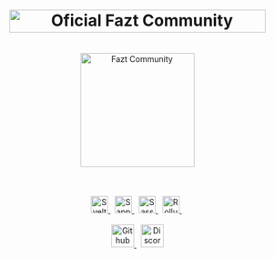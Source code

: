 <h1 align="center">
    <a title="Oficial Fazt Community Web">
        <img width="450px" height="40px" src="https://res.cloudinary.com/erianvc/image/upload/v1622242903/Fazt%20Community/OFFICIAL_FAZT_COMMUNITY_WEB.svg" alt="Oficial Fazt Community" />
    </a>
</h1>

<br />

<div align="center">
    <a href="https://discord.gg/hfQsNGNcvQ" title="Fazt Community">
        <img height="200px" src="https://res.cloudinary.com/erianvc/image/upload/v1622175261/Fazt%20Community/faztcommunity.svg" alt="Fazt Community" />
    </a>
</div>

<br />
<br />
<br />

<div align="center">
    <a href="https://svelte.dev/" title="Svelte">
        <img height="30px" src="https://res.cloudinary.com/erianvc/image/upload/v1622175261/Fazt%20Community/sveltemini_version.svg" alt="Svelte badge" />
    </a>
    &nbsp;
    <a href="https://sapper.svelte.dev/" title="Sapper">
        <img height="30px" src="https://res.cloudinary.com/erianvc/image/upload/v1622175262/Fazt%20Community/sappermini_version.svg" alt="Sapper badge" />
    </a>
    &nbsp;
    <a href="https://sass-lang.com/" title="Sass">
        <img height="30px" src="https://res.cloudinary.com/erianvc/image/upload/v1622175261/Fazt%20Community/sassmini_version.svg" alt="Sass badge" />
    </a>
    &nbsp;
    <a href="https://rollupjs.org/" title="Rollup">
        <img height="30px" src="https://res.cloudinary.com/erianvc/image/upload/v1622242878/Fazt%20Community/rollupmini_version.svg" alt="Rollup badge" />
    </a>
    &nbsp;
</div>

<br />

<div align="center">
    <a href="https://github.com/faztcommunity" title="Github">
        <img height="40px" src="https://res.cloudinary.com/erianvc/image/upload/v1622175261/Fazt%20Community/github_badge.svg" alt="Github" />
    </a>
    &nbsp;
    <a href="https://discord.gg/hfQsNGNcvQ" title="Discord">
        <img height="40px" src="https://res.cloudinary.com/erianvc/image/upload/v1622175262/Fazt%20Community/discord_badge.svg" alt="Discord" />
    </a>
</div>